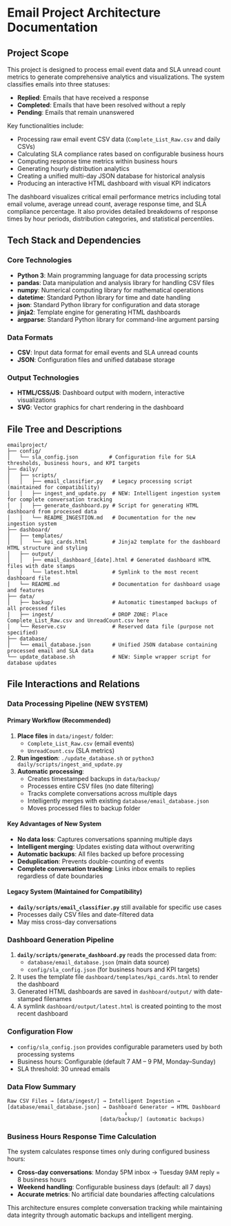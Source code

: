 # Email Project Architecture Documentation

## Project Scope

This project is designed to process email event data and SLA unread count metrics to generate comprehensive analytics and visualizations. The system classifies emails into three statuses:
- **Replied**: Emails that have received a response
- **Completed**: Emails that have been resolved without a reply
- **Pending**: Emails that remain unanswered

Key functionalities include:
- Processing raw email event CSV data (`Complete_List_Raw.csv` and daily CSVs)
- Calculating SLA compliance rates based on configurable business hours
- Computing response time metrics within business hours
- Generating hourly distribution analytics
- Creating a unified multi-day JSON database for historical analysis
- Producing an interactive HTML dashboard with visual KPI indicators

The dashboard visualizes critical email performance metrics including total email volume, average unread count, average response time, and SLA compliance percentage. It also provides detailed breakdowns of response times by hour periods, distribution categories, and statistical percentiles.

## Tech Stack and Dependencies

### Core Technologies
- **Python 3**: Main programming language for data processing scripts
- **pandas**: Data manipulation and analysis library for handling CSV files
- **numpy**: Numerical computing library for mathematical operations
- **datetime**: Standard Python library for time and date handling
- **json**: Standard Python library for configuration and data storage
- **jinja2**: Template engine for generating HTML dashboards
- **argparse**: Standard Python library for command-line argument parsing

### Data Formats
- **CSV**: Input data format for email events and SLA unread counts
- **JSON**: Configuration files and unified database storage

### Output Technologies
- **HTML/CSS/JS**: Dashboard output with modern, interactive visualizations
- **SVG**: Vector graphics for chart rendering in the dashboard

## File Tree and Descriptions

```
emailproject/
├── config/
│   └── sla_config.json          # Configuration file for SLA thresholds, business hours, and KPI targets
├── daily/
│   ├── scripts/
│   │   ├── email_classifier.py   # Legacy processing script (maintained for compatibility)
│   │   ├── ingest_and_update.py  # NEW: Intelligent ingestion system for complete conversation tracking
│   │   ├── generate_dashboard.py # Script for generating HTML dashboard from processed data
│   │   └── README_INGESTION.md   # Documentation for the new ingestion system
├── dashboard/
│   ├── templates/
│   │   └── kpi_cards.html        # Jinja2 template for the dashboard HTML structure and styling
│   ├── output/
│   │   ├── email_dashboard_[date].html # Generated dashboard HTML files with date stamps
│   │   └── latest.html           # Symlink to the most recent dashboard file
│   └── README.md                 # Documentation for dashboard usage and features
├── data/
│   ├── backup/                   # Automatic timestamped backups of all processed files
│   ├── ingest/                   # DROP ZONE: Place Complete_List_Raw.csv and UnreadCount.csv here
│   └── Reserve.csv               # Reserved data file (purpose not specified)
├── database/
│   └── email_database.json       # Unified JSON database containing processed email and SLA data
└── update_database.sh            # NEW: Simple wrapper script for database updates
```

## File Interactions and Relations

### Data Processing Pipeline (NEW SYSTEM)

#### Primary Workflow (Recommended)
1. **Place files** in `data/ingest/` folder:
   - `Complete_List_Raw.csv` (email events)
   - `UnreadCount.csv` (SLA metrics)
2. **Run ingestion**: `./update_database.sh` or `python3 daily/scripts/ingest_and_update.py`
3. **Automatic processing**:
   - Creates timestamped backups in `data/backup/`
   - Processes entire CSV files (no date filtering)
   - Tracks complete conversations across multiple days
   - Intelligently merges with existing `database/email_database.json`
   - Moves processed files to backup folder

#### Key Advantages of New System
- **No data loss**: Captures conversations spanning multiple days
- **Intelligent merging**: Updates existing data without overwriting
- **Automatic backups**: All files backed up before processing
- **Deduplication**: Prevents double-counting of events
- **Complete conversation tracking**: Links inbox emails to replies regardless of date boundaries

#### Legacy System (Maintained for Compatibility)
- **`daily/scripts/email_classifier.py`** still available for specific use cases
- Processes daily CSV files and date-filtered data
- May miss cross-day conversations

### Dashboard Generation Pipeline
1. **`daily/scripts/generate_dashboard.py`** reads the processed data from:
   - `database/email_database.json` (main data source)
   - `config/sla_config.json` (for business hours and KPI targets)
2. It uses the template file `dashboard/templates/kpi_cards.html` to render the dashboard
3. Generated HTML dashboards are saved in `dashboard/output/` with date-stamped filenames
4. A symlink `dashboard/output/latest.html` is created pointing to the most recent dashboard

### Configuration Flow
- `config/sla_config.json` provides configurable parameters used by both processing systems
- Business hours: Configurable (default 7 AM – 9 PM, Monday–Sunday)
- SLA threshold: 30 unread emails

### Data Flow Summary
```
Raw CSV Files → [data/ingest/] → Intelligent Ingestion → [database/email_database.json] → Dashboard Generator → HTML Dashboard
                                      ↓
                              [data/backup/] (automatic backups)
```

### Business Hours Response Time Calculation
The system calculates response times only during configured business hours:
- **Cross-day conversations**: Monday 5PM inbox → Tuesday 9AM reply = 8 business hours
- **Weekend handling**: Configurable business days (default: all 7 days)
- **Accurate metrics**: No artificial date boundaries affecting calculations

This architecture ensures complete conversation tracking while maintaining data integrity through automatic backups and intelligent merging.
